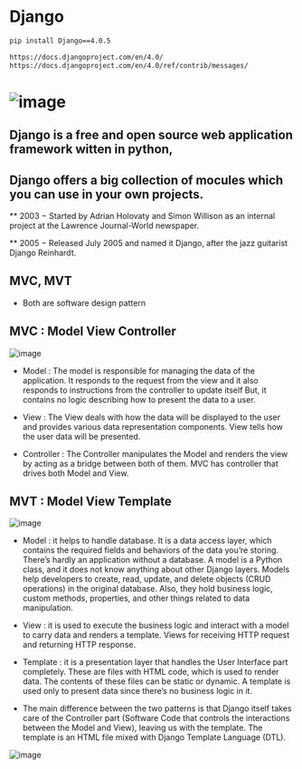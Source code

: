 # Django

```bash
pip install Django==4.0.5
```
```bash
https://docs.djangoproject.com/en/4.0/
https://docs.djangoproject.com/en/4.0/ref/contrib/messages/
```
# ![image](https://user-images.githubusercontent.com/87818153/174537745-a81d83aa-20c0-4781-9749-3c7c8209bac5.png)
## Django is a free and open source web application framework witten in python,
## Django offers a big collection of mocules which you can use in your own projects.

** 2003 − Started by Adrian Holovaty and Simon Willison as an internal project at the Lawrence Journal-World newspaper.

** 2005 − Released July 2005 and named it Django, after the jazz guitarist Django Reinhardt.

## MVC, MVT
* Both are software design pattern
##  MVC : Model View Controller

![image](https://user-images.githubusercontent.com/87818153/174538441-dd3f0488-e7a2-4545-ac5b-12deefda35da.png)

 
* Model : The model is responsible for managing the data of the application. It responds to the request from the view and it also responds to instructions from the controller to update itself But, it contains no logic describing how to present the data to a user.

* View : The View deals with how the data will be displayed to the user and provides various data representation components. View tells how the user data will be presented.

* Controller : The Controller manipulates the Model and renders the view by acting as a bridge between both of them. MVC has controller that drives both Model and View.

## MVT : Model View Template

![image](https://user-images.githubusercontent.com/87818153/174537697-940f7d24-88e6-4bf9-b208-29b038dd19d4.png)

 * Model : it helps to handle database. It is a data access layer, which contains the required fields and behaviors of the data you’re storing. There’s hardly an application without a database. A model is a Python class, and it does not know anything about other Django layers.  Models help developers to create, read, update, and delete objects (CRUD operations) in the original database. Also, they hold business logic, custom methods, properties, and other things related to data manipulation.

 * View : it is used to execute the business logic and interact with a model to carry data and renders a template. Views for receiving HTTP request and returning HTTP response.

 * Template : it is a presentation layer that handles the User Interface part completely. These are files with HTML code, which is used to render data. The contents of these files can be static or dynamic. A template is used only to present data since there’s no business logic in it.

* The main difference between the two patterns is that Django itself takes care of the Controller part (Software Code that controls the interactions between the Model and View), leaving us with the template. The template is an HTML file mixed with Django Template Language (DTL).

![image](https://user-images.githubusercontent.com/87818153/174538761-70ea7354-15fa-4fbb-a725-f52ef3aa1ac6.png)















